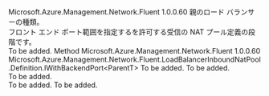 <Type Name="IWithFrontendPortRange&lt;ParentT&gt;" FullName="Microsoft.Azure.Management.Network.Fluent.LoadBalancerInboundNatPool.Definition.IWithFrontendPortRange&lt;ParentT&gt;">
  <TypeSignature Language="C#" Value="public interface IWithFrontendPortRange&lt;ParentT&gt;" />
  <TypeSignature Language="ILAsm" Value=".class public interface auto ansi abstract IWithFrontendPortRange`1&lt;ParentT&gt;" />
  <TypeSignature Language="DocId" Value="T:Microsoft.Azure.Management.Network.Fluent.LoadBalancerInboundNatPool.Definition.IWithFrontendPortRange`1" />
  <TypeSignature Language="VB.NET" Value="Public Interface IWithFrontendPortRange(Of ParentT)" />
  <TypeSignature Language="F#" Value="type IWithFrontendPortRange&lt;'ParentT&gt; = interface" />
  <AssemblyInfo>
    <AssemblyName>Microsoft.Azure.Management.Network.Fluent</AssemblyName>
    <AssemblyVersion>1.0.0.60</AssemblyVersion>
  </AssemblyInfo>
  <TypeParameters>
    <TypeParameter Name="ParentT" />
  </TypeParameters>
  <Interfaces />
  <Docs>
    <typeparam name="ParentT">親のロード バランサーの種類。</typeparam>
    <summary>
            フロント エンド ポート範囲を指定するを許可する受信の NAT プール定義の段階です。
            </summary>
    <remarks>To be added.</remarks>
  </Docs>
  <Members>
    <Member MemberName="FromFrontendPortRange">
      <MemberSignature Language="C#" Value="public Microsoft.Azure.Management.Network.Fluent.LoadBalancerInboundNatPool.Definition.IWithBackendPort&lt;ParentT&gt; FromFrontendPortRange (int from, int to);" />
      <MemberSignature Language="ILAsm" Value=".method public hidebysig newslot virtual instance class Microsoft.Azure.Management.Network.Fluent.LoadBalancerInboundNatPool.Definition.IWithBackendPort`1&lt;!ParentT&gt; FromFrontendPortRange(int32 from, int32 to) cil managed" />
      <MemberSignature Language="DocId" Value="M:Microsoft.Azure.Management.Network.Fluent.LoadBalancerInboundNatPool.Definition.IWithFrontendPortRange`1.FromFrontendPortRange(System.Int32,System.Int32)" />
      <MemberSignature Language="VB.NET" Value="Public Function FromFrontendPortRange (from As Integer, to As Integer) As IWithBackendPort(Of ParentT)" />
      <MemberSignature Language="F#" Value="abstract member FromFrontendPortRange : int * int -&gt; Microsoft.Azure.Management.Network.Fluent.LoadBalancerInboundNatPool.Definition.IWithBackendPort&lt;'ParentT&gt;" Usage="iWithFrontendPortRange.FromFrontendPortRange (from, to)" />
      <MemberType>Method</MemberType>
      <AssemblyInfo>
        <AssemblyName>Microsoft.Azure.Management.Network.Fluent</AssemblyName>
        <AssemblyVersion>1.0.0.60</AssemblyVersion>
      </AssemblyInfo>
      <ReturnValue>
        <ReturnType>Microsoft.Azure.Management.Network.Fluent.LoadBalancerInboundNatPool.Definition.IWithBackendPort&lt;ParentT&gt;</ReturnType>
      </ReturnValue>
      <Parameters>
        <Parameter Name="from" Type="System.Int32" />
        <Parameter Name="to" Type="System.Int32" />
      </Parameters>
      <Docs>
        <param name="from">To be added.</param>
        <param name="to">To be added.</param>
        <summary>To be added.</summary>
        <returns>To be added.</returns>
        <remarks>To be added.</remarks>
      </Docs>
    </Member>
  </Members>
</Type>